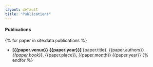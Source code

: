 ```yaml
---
layout: default
title: "Publications"
---
```


#### Publications

{% for paper in site.data.publications %}
- **[{{paper.venue}} {{paper.year}}]** {paper.title}.
{{paper.authors}}
*{{paper.book}}*, {{paper.place}}, {{paper.month}} {{paper.year}} 
{% endfor %}
